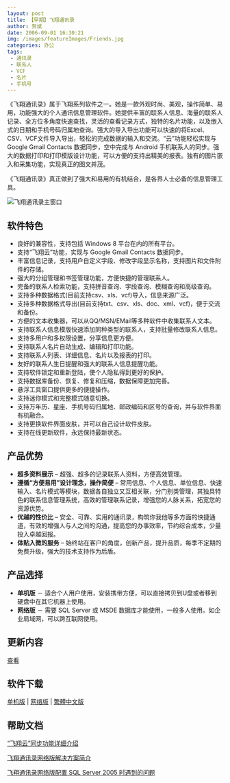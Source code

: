 ```yaml
---
layout: post
title: 【早期】飞翔通讯录
author: 贺斌
date: 2006-09-01 16:30:21
img: /images/featureImages/Friends.jpg
categories: 办公
tags:
 - 通讯录
 - 联系人
 - VCF
 - 名片
 - 手机号
---
```



《飞翔通讯录》属于飞翔系列软件之一。她是一款外观时尚、美观，操作简单、易用，功能强大的个人通讯信息管理软件。她提供丰富的联系人信息、海量的联系人记录、全方位多角度快速查找，灵活的查看记录方式，独特的名片功能，以及嵌入式的日期和手机号码归属地查询。强大的导入导出功能可以快速的将Excel、CSV、VCF文件导入导出，轻松的完成数据的输入和交流。“云”功能轻松实现与 Google Gmail Contacts 数据同步，空中完成与 Android 手机联系人的同步。强大的数据打印和打印模版设计功能，可以方便的支持出精美的报表。独有的图片嵌入和采集功能，实现真正的图文并茂。

《飞翔通讯录》真正做到了强大和易用的有机结合，是各界人士必备的信息管理工具。

<img src="/images/飞翔通讯录-main.png" alt="飞翔通讯录主窗口" />

## 软件特色

- 良好的兼容性，支持包括 Windows 8 平台在内的所有平台。
- 支持“飞翔云”功能，实现与 Google Gmail Contacts 数据同步。
- 丰富信息记录，支持用户自定义字段、修改字段显示名称，支持图片和文件附件的存储。
- 强大的分组管理和书签管理功能，方便快捷的管理联系人。
- 完备的联系人检索功能，支持拼音查询、字段查询、模糊查询和高级查询。
- 支持多种数据格式(目前支持csv、xls、vcf)导入，信息来源广泛。
- 支持多种数据格式导出(目前支持txt、csv、xls、doc、xml、vcf)，便于交流和备份。
- 方便的文本收集器，可以从QQ/MSN/EMail等多种软件中收集联系人文本。
- 支持联系人信息模版快速添加同种类型的联系人，支持批量修改联系人信息。
- 支持多用户和多权限设置，分享信息更方便。
- 支持联系人名片自动生成、编辑和打印功能。
- 支持联系人列表、详细信息、名片以及报表的打印。
- 友好的联系人生日提醒和强大的联系人信息提醒功能。
- 支持软件锁定和重新登陆，使个人隐私得到更好的保护。
- 支持数据库备份、恢复、修复和压缩，数据保障更加完善。
- 悬浮工具窗口提供更多的便捷操作。
- 支持迷你模式和完整模式随意切换。
-  支持万年历、星座、手机号码归属地、邮政编码和区号的查询，并与软件界面有机融合。
- 支持更换软件界面皮肤，并可以自己设计软件皮肤。
- 支持在线更新软件，永远保持最新状态。

## 产品优势

- **超多资料展示** – 超强、超多的记录联系人资料，方便高效管理。
- **遵循“方便易用”设计理念，操作简便** – 常用信息、个人信息、单位信息、快速输入、名片模式等模块，数据各自独立又互相关联，分门别类管理，其独具特色的联系信息管理系统，高效的管理联系记录，增强您的人脉关系，拓宽您的资源优势。
- **优越的性价比** – 安全、可靠、实用的通讯录，构筑你我他等多方面的快捷通道，有效的增强人与人之间的沟通，提高您的办事效率，节约综合成本，少量投入卓越回报。
- **体贴入微的服务** – 始终站在客户的角度，创新产品，提升品质，每季不定期的免费升级，强大的技术支持作为后盾。

## 产品选择

- **单机版** － 适合个人用户使用，安装携带方便，可以直接拷贝到U盘或者移到硬盘中在其它机器上使用。
- **网络版** － 需要 SQL Server 或 MSDE 数据库才能使用，一般多人使用。如企业局域网，可以跨互联网使用。

## 更新内容

[查看](/办公/friends-update/)

## 软件下载

[单机版](https://pan.baidu.com/share/link?shareid=3434587251&uk=2785281713) \| [网络版](https://pan.baidu.com/share/link?shareid=3490248451&uk=2785281713) \| [繁體中文版](https://pan.baidu.com/share/link?shareid=3500802240&uk=2785281713)

## 帮助文档

[“飞翔云”同步功能详细介绍](/images/Volisoft_“飞翔云”同步功能详细介绍.png)

[飞翔通讯录网络版解决方案简介](/images/Volisoft_飞翔通讯录网络版解决方案简介.png)

[飞翔通讯录网络版配置 SQL Server 2005 时遇到的问题](/images/Volisoft_飞翔通讯录网络版配置SQL-Server-2005时遇到的问题.png)
